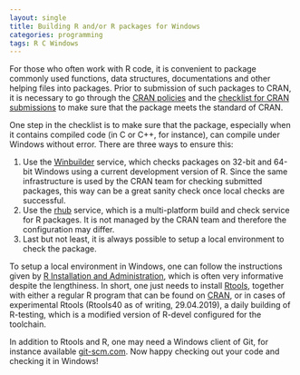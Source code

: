 ```yaml
---
layout: single
title: Building R and/or R packages for Windows
categories: programming
tags: R C Windows
---
```


For those who often work with R code, it is convenient to package commonly used functions, data structures, documentations and other helping files into packages. Prior to submission of such packages to CRAN, it is necessary to go through the [CRAN policies](https://cran.r-project.org/web/packages/submission_checklist.html) and the [checklist for CRAN submissions](https://cran.r-project.org/web/packages/submission_checklist.html) to make sure that the package meets the standard of CRAN.

One step in the checklist is to make sure that the package, especially when it contains compiled code (in C or C++, for instance), can compile under Windows without error. There are three ways to ensure this:

1. Use the [Winbuilder](https://win-builder.r-project.org/) service, which checks packages on 32-bit and 64-bit Windows using a current development version of R. Since the same infrastructure is used by the CRAN team for checking submitted packages, this way can be a great sanity check once local checks are successful.
2. Use the [rhub](https://github.com/r-hub/rhub) service, which is a multi-platform build and check service for R packages. It is not managed by the CRAN team and therefore the configuration may differ.
3. Last but not least, it is always possible to setup a local environment to check the package.

To setup a local environment in Windows, one can follow the instructions given by [R Installation and Administration](https://cran.r-project.org/doc/manuals/r-release/R-admin.html), which is often very informative despite the lengthiness. In short, one just needs to install [Rtools](https://cran.r-project.org/bin/windows/Rtools/), together with either a regular R program that can be found on [CRAN](https://cran.r-project.org/), or in cases of experimental Rtools (Rtools40 as of writing, 29.04.2019), a daily building of R-testing, which is a modified version of R-devel configured for the toolchain.

In addition to Rtools and R, one may need a Windows client of Git, for instance available [git-scm.com](https://git-scm.com/download/win). Now happy checking out your code and checking it in Windows!
